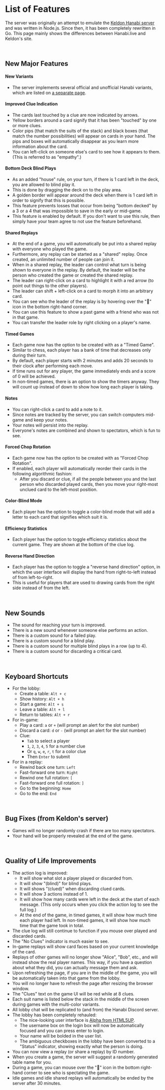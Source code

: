 List of Features
================

The server was originally an attempt to emulate the [Keldon Hanabi server](http://keldon.net/hanabi/) and was written in Node.js. Since then, it has been completely rewritten in Go. This page mainly shows the differences between Hanabi.live and Keldon's site.

<br />



## New Major Features

#### New Variants

* The server implements several official and unofficial Hanabi variants, which are listed on [a separate page](https://github.com/Zamiell/hanabi-live/tree/master/docs/VARIANTS.md).

#### Improved Clue Indication

* The cards last touched by a clue are now indicated by arrows.
* Yellow borders around a card signify that it has been "touched" by one or more clues.
* Color pips (that match the suits of the stack) and black boxes (that match the number possibilities) will appear on cards in your hand. The pips and boxes will automatically disappear as you learn more information about the card.
* You can left-click on someone else's card to see how it appears to them. (This is referred to as "empathy".)

#### Bottom Deck Blind Plays

* As an added "house" rule, on your turn, if there is 1 card left in the deck, you are allowed to blind play it.
* This is done by dragging the deck on to the play area.
* A golden border will appear around the deck when there is 1 card left in order to signify that this is possible.
* This feature prevents losses that occur from being "bottom decked" by a 3 or a 4 that was impossible to save in the early or mid-game.
* This feature is enabled by default. If you don't want to use this rule, then simply have your team agree to not use the feature beforehand.

#### Shared Replays

* At the end of a game, you will automatically be put into a shared replay with everyone who played the game.
* Furthermore, any replay can be started as a "shared" replay. Once created, an unlimited number of people can join it.
* When in a shared replay, the leader can control what turn is being shown to everyone in the replay. By default, the leader will be the person who created the game or created the shared replay.
* The leader can right-click on a card to highlight it with a red arrow (to point out things to the other players).
* The leader can shift + left-click on a card to morph it into an arbitrary card.
* You can see who the leader of the replay is by hovering over the "👑" icon in the bottom right-hand corner.
* You can use this feature to show a past game with a friend who was not in that game.
* You can transfer the leader role by right clicking on a player's name.

#### Timed Games

* Each game now has the option to be created with as a "Timed Game".
* Similar to chess, each player has a bank of time that decreases only during their turn.
* By default, each player starts with 2 minutes and adds 20 seconds to their clock after performing each move.
* If time runs out for any player, the game immediately ends and a score of 0 will be achieved.
* In non-timed games, there is an option to show the timers anyway. They will count up instead of down to show how long each player is taking.

#### Notes

* You can right-click a card to add a note to it.
* Since notes are tracked by the server, you can switch computers mid-game and keep your notes.
* Your notes will persist into the replay.
* Everyone's notes are combined and shown to spectators, which is fun to see.

#### Forced Chop Rotation

* Each game now has the option to be created with as "Forced Chop Rotation".
* If enabled, each player will automatically reorder their cards in the following algorithmic fashion:
  * After you discard or clue, if all the people between you and the last person who discarded played cards, then you move your right-most unclued card to the left-most position.

#### Color-Blind Mode

* Each player has the option to toggle a color-blind mode that will add a letter to each card that signifies which suit it is.

#### Efficiency Statistics

* Each player has the option to toggle efficiency statistics about the current game. They are shown at the bottom of the clue log.

#### Reverse Hand Direction

* Each player has the option to toggle a "reverse hand direction" option, in which the user interface will display the hand from right-to-left instead of from left-to-right.
* This is useful for players that are used to drawing cards from the right side instead of from the left.

<br />



## New Sounds

* The sound for reaching your turn is improved.
* There is a new sound whenever someone else performs an action.
* There is a custom sound for a failed play.
* There is a custom sound for a blind play.
* There is a custom sound for multiple blind plays in a row (up to 4).
* There is a custom sound for discarding a critical card.

<br />



## Keyboard Shortcuts

* For the lobby:
  * Create a table: `Alt + c`
  * Show history: `Alt + h`
  * Start a game: `Alt + s`
  * Leave a table: `Alt + l`
  * Return to tables: `Alt + r`
* For in-game:
  * Play a card: `a` or `+` (will prompt an alert for the slot number)
  * Discard a card: `d` or `-` (will prompt an alert for the slot number)
  * Clue:
    * `Tab` to select a player
    * `1`, `2`, `3`, `4`, `5` for a number clue
    * Or `q`, `w`, `e`, `r`, `t` for a color clue
    * Then `Enter` to submit
* For in a replay:
  * Rewind back one turn: `Left`
  * Fast-forward one turn: `Right`
  * Rewind one full rotation: `[`
  * Fast-forward one full rotation: `]`
  * Go to the beginning: `Home`
  * Go to the end: `End`

<br />



## Bug Fixes (from Keldon's server)

* Games will no longer randomly crash if there are too many spectators.
* Your hand will be properly revealed at the end of the game.

<br />



## Quality of Life Improvements

* The action log is improved:
  * It will show what slot a player played or discarded from.
  * It will show "(blind)" for blind plays.
  * It will shows "(clued)" when discarding clued cards.
  * It will show 3 actions instead of 1.
  * It will show how many cards were left in the deck at the start of each message. (This only occurs when you click the action log to see the full log.)
  * At the end of the game, in timed games, it will show how much time each player had left. In non-timed games, it will show how much time that the game took in total.
* The clue log will still continue to function if you mouse over played and discarded cards.
* The "No Clues" indicator is much easier to see.
* In-game replays will show card faces based on your current knowledge of the card.
* Replays of other games will no longer show "Alice", "Bob", etc., and will instead show the real player names. This way, if you have a question about what they did, you can actually message them and ask.
* Upon refreshing the page, if you are in the middle of the game, you will be automatically taken into that game from the lobby.
* You will no longer have to refresh the page after resizing the browser window.
* The "Clues" text on the game UI will be red while at 8 clues.
* Each suit name is listed below the stack in the middle of the screen during games with the multi-color variants.
* All lobby chat will be replicated to (and from) the Hanabi Discord server.
* The lobby has been completely rehauled:
  * The nice-looking user interface is [Alpha from HTML5UP](https://html5up.net/alpha).
  * The username box on the login box will now be automatically focused and you can press enter to login.
  * Your name will be bolded in the user list.
  * The ambiguous checkboxes in the lobby have been converted to a "Status" indicator, showing exactly what the person is doing.
* You can now view a replay (or share a replay) by ID number.
* When you create a game, the server will suggest a randomly generated table name for you.
* During a game, you can mouse over the "👀" icon in the bottom right-hand corner to see who is spectating the game.
* Idle games and idle shared replays will automatically be ended by the server after 30 minutes.

<br />
